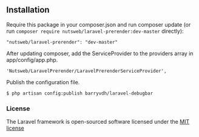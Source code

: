 ## Installation

Require this package in your composer.json and run composer update (or run `composer require nutsweb/laravel-prerender:dev-master` directly):

    "nutsweb/laravel-prerender": "dev-master"

After updating composer, add the ServiceProvider to the providers array in app/config/app.php.

    'Nutsweb/LaravelPrerender/LaravelPrerenderServiceProvider',

Publish the configuration file.

    $ php artisan config:publish barryvdh/laravel-debugbar

### License

The Laravel framework is open-sourced software licensed under the [MIT license](http://opensource.org/licenses/MIT)